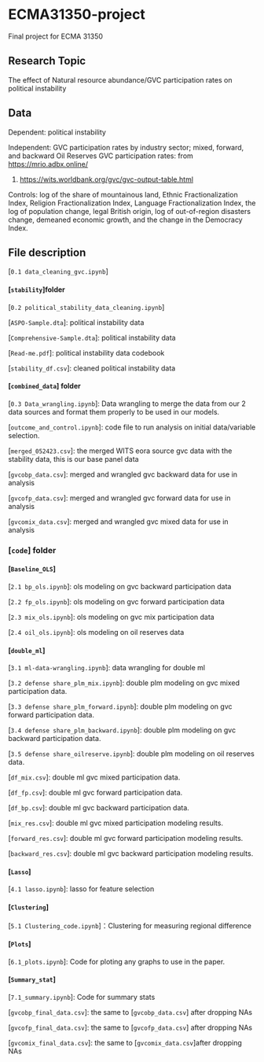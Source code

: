 # ECMA31350-project
Final project for ECMA 31350 

## Research Topic

The effect of Natural resource abundance/GVC participation rates on political instability 

## Data

Dependent: political instability 

Independent: GVC participation rates by industry sector; mixed, forward, and backward
             Oil Reserves
GVC participation rates: from https://mrio.adbx.online/
   1. https://wits.worldbank.org/gvc/gvc-output-table.html


Controls: log of the share of mountainous land, Ethnic Fractionalization Index, Religion Fractionalization Index, Language Fractionalization Index, the log of population change, legal British origin, log of out-of-region disasters change, demeaned economic growth, and the change in the Democracy Index.


## File description

[`0.1 data_cleaning_gvc.ipynb`]

#### [`stability`]folder

[`0.2 political_stability_data_cleaning.ipynb`]

[`ASPO-Sample.dta`]: political instability data

[`Comprehensive-Sample.dta`]: political instability data

[`Read-me.pdf`]: political instability data codebook

[`stability_df.csv`]: cleaned political instability data

#### [`combined_data`] folder

[`0.3 Data_wrangling.ipynb`]: Data wrangling to merge the data from our 2 data sources and format them properly to be used in our models. 

[`outcome_and_control.ipynb`]: code file to run analysis on initial data/variable selection. 

[`merged_052423.csv`]: the merged WITS eora source gvc data with the stability data, this is our base panel data

[`gvcobp_data.csv`]: merged and wrangled gvc backward data for use in analysis

[`gvcofp_data.csv`]: merged and wrangled gvc forward data for use in analysis

[`gvcomix_data.csv`]: merged and wrangled gvc mixed data for use in analysis



### [`code`] folder

#### [`Baseline_OLS`]

[`2.1 bp_ols.ipynb`]: ols modeling on gvc backward participation data

[`2.2 fp_ols.ipynb`]: ols modeling on gvc forward participation data

[`2.3 mix_ols.ipynb`]: ols modeling on gvc mix participation data

[`2.4 oil_ols.ipynb`]: ols modeling on oil reserves data


#### [`double_ml`]

[`3.1 ml-data-wrangling.ipynb`]: data wrangling for double ml

[`3.2 defense share_plm_mix.ipynb`]: double plm modeling on gvc mixed participation data. 

[`3.3 defense share_plm_forward.ipynb`]: double plm modeling on gvc forward participation data. 

[`3.4 defense share_plm_backward.ipynb`]: double plm modeling on gvc backward participation data. 

[`3.5 defense share_oilreserve.ipynb`]: double plm modeling on oil reserves data. 

[`df_mix.csv`]: double ml gvc mixed participation data.

[`df_fp.csv`]: double ml gvc forward participation data.

[`df_bp.csv`]: double ml gvc backward participation data.

[`mix_res.csv`]: double ml gvc mixed participation modeling results.

[`forward_res.csv`]: double ml gvc forward participation modeling results.

[`backward_res.csv`]: double ml gvc backward participation modeling results.


#### [`Lasso`]

[`4.1 lasso.ipynb`]: lasso for feature selection


#### [`Clustering`]

[`5.1 Clustering_code.ipynb`]：Clustering for measuring regional difference




#### [`Plots`]

[`6.1_plots.ipynb`]: Code for ploting any graphs to use in the paper.

#### [`Summary_stat`]

[`7.1_summary.ipynb`]: Code for summary stats 


[`gvcobp_final_data.csv`]: the same to [`gvcobp_data.csv`] after dropping NAs

[`gvcofp_final_data.csv`]: the same to [`gvcofp_data.csv`] after dropping NAs

[`gvcomix_final_data.csv`]: the same to [`gvcomix_data.csv`]after dropping NAs




